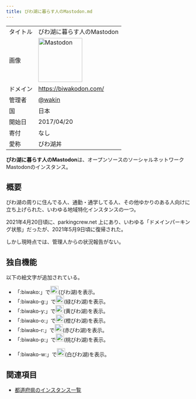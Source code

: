 ```yaml
---
title: びわ湖に暮らす人のMastodon.md
---
```

<div>

|          |                                                                                                                                                                                                                                                                                                        |
|----------|--------------------------------------------------------------------------------------------------------------------------------------------------------------------------------------------------------------------------------------------------------------------------------------------------------|
| タイトル | びわ湖に暮らす人のMastodon                                                                                                                                                                                                                                                                             |
| 画像     | [<img src="/images/thumb/0/00/Mastodon_logo.png/120px-Mastodon_logo.png" srcset="/images/thumb/0/00/Mastodon_logo.png/180px-Mastodon_logo.png 1.5x, /images/0/00/Mastodon_logo.png 2x" width="120" height="120" alt="Mastodon" />](/%E3%83%95%E3%82%A1%E3%82%A4%E3%83%AB:Mastodon_logo.png "Mastodon") |
| ドメイン | <a href="https://biwakodon.com/" rel="nofollow">https://biwakodon.com/</a>                                                                                                                                                                                                                             |
| 管理者   | <a href="https://biwakodon.com/@wakin" rel="nofollow">@wakin</a>                                                                                                                                                                                                                                       |
| 国       | 日本                                                                                                                                                                                                                                                                                                   |
| 開始日   | 2017/04/20                                                                                                                                                                                                                                                                                             |
| 寄付     | なし                                                                                                                                                                                                                                                                                                   |
| 愛称     | びわ湖丼                                                                                                                                                                                                                                                                                               |

**びわ湖に暮らす人のMastodon**は、オープンソースのソーシャルネットワークMastodonのインスタンス。

## 概要

びわ湖の周りに住んでる人、通勤・通学してる人、その他ゆかりのある人向けに立ち上げられた、いわゆる地域特化インスタンスの一つ。

2021年4月20日頃に、parkingcrew.net 上にあり、いわゆる「ドメインパーキング状態」だったが、2021年5月9日頃に復帰された。

しかし現時点では、管理人からの状況報告がない。

## 独自機能

以下の絵文字が追加されている。

-   「:biwako:」で[<img src="/images/3/33/Biwako.png" width="22" height="22" alt="Biwako.png" />](/%E3%83%95%E3%82%A1%E3%82%A4%E3%83%AB:Biwako.png)(びわ湖)を表示。
-   「:biwako-g:」で[<img src="/images/d/d0/Biwako-g.png" width="22" height="22" alt="Biwako-g.png" />](/%E3%83%95%E3%82%A1%E3%82%A4%E3%83%AB:Biwako-g.png)(緑びわ湖)を表示。
-   「:biwako-y:」で[<img src="/images/1/1e/Biwako-y.png" width="22" height="22" alt="Biwako-y.png" />](/%E3%83%95%E3%82%A1%E3%82%A4%E3%83%AB:Biwako-y.png)(黄びわ湖)を表示。
-   「:biwako-o:」で[<img src="/images/d/d3/Biwako-o.png" width="22" height="22" alt="Biwako-o.png" />](/%E3%83%95%E3%82%A1%E3%82%A4%E3%83%AB:Biwako-o.png)(橙びわ湖)を表示。
-   「:biwako-r:」で[<img src="/images/7/7f/Biwako-r.png" width="22" height="22" alt="Biwako-r.png" />](/%E3%83%95%E3%82%A1%E3%82%A4%E3%83%AB:Biwako-r.png)(赤びわ湖)を表示。
-   「:biwako-p:」で[<img src="/images/d/d9/Biwako-p.png" width="22" height="22" alt="Biwako-p.png" />](/%E3%83%95%E3%82%A1%E3%82%A4%E3%83%AB:Biwako-p.png)(桃びわ湖)を表示。

<!-- -->

-   「:biwako-w:」で[<img src="/images/1/10/Biwako-w.png" width="22" height="22" alt="Biwako-w.png" />](/%E3%83%95%E3%82%A1%E3%82%A4%E3%83%AB:Biwako-w.png)(白びわ湖)を表示。

## 関連項目

-   [都道府県のインスタンス一覧](/%E9%83%BD%E9%81%93%E5%BA%9C%E7%9C%8C%E3%81%AE%E3%82%A4%E3%83%B3%E3%82%B9%E3%82%BF%E3%83%B3%E3%82%B9%E4%B8%80%E8%A6%A7 "都道府県のインスタンス一覧")

</div>
